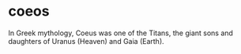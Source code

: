 # coeos
In Greek mythology, Coeus was one of the Titans, the giant sons and daughters of Uranus (Heaven) and Gaia (Earth).
